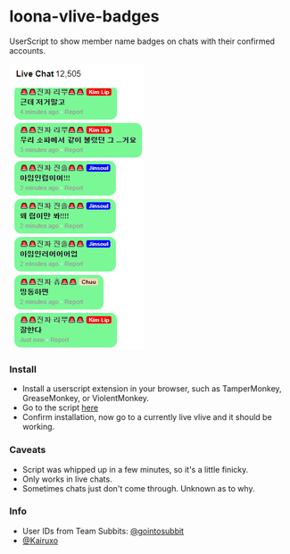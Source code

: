 # loona-vlive-badges
UserScript to show member name badges on chats with their confirmed accounts.

![example](/example.png)

### Install
- Install a userscript extension in your browser, such as TamperMonkey, GreaseMonkey, or ViolentMonkey.
- Go to the script [here](https://github.com/teamreflex/loona-vlive-badges/raw/master/loona-vlive-badges.user.js)
- Confirm installation, now go to a currently live vlive and it should be working.

### Caveats
- Script was whipped up in a few minutes, so it's a little finicky.
- Only works in live chats.
- Sometimes chats just don't come through. Unknown as to why.

### Info
- User IDs from Team Subbits: [@gointosubbit](https://twitter.com/gointosubbit)
- [@Kairuxo](https://twitter.com/Kairuxo)
